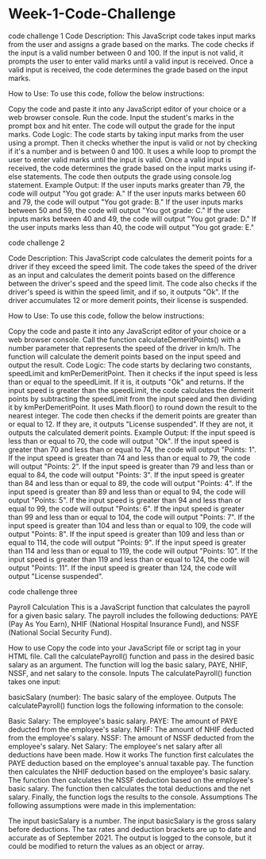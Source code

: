 # Week-1-Code-Challenge

code challenge 1
Code Description:
This JavaScript code takes input marks from the user and assigns a grade based on the marks. The code checks if the input is a valid number between 0 and 100. If the input is not valid, it prompts the user to enter valid marks until a valid input is received. Once a valid input is received, the code determines the grade based on the input marks.

How to Use:
To use this code, follow the below instructions:

Copy the code and paste it into any JavaScript editor of your choice or a web browser console.
Run the code.
Input the student's marks in the prompt box and hit enter.
The code will output the grade for the input marks.
Code Logic:
The code starts by taking input marks from the user using a prompt.
Then it checks whether the input is valid or not by checking if it's a number and is between 0 and 100. It uses a while loop to prompt the user to enter valid marks until the input is valid.
Once a valid input is received, the code determines the grade based on the input marks using if-else statements.
The code then outputs the grade using console.log statement.
Example Output:
If the user inputs marks greater than 79, the code will output "You got grade: A."
If the user inputs marks between 60 and 79, the code will output "You got grade: B."
If the user inputs marks between 50 and 59, the code will output "You got grade: C."
If the user inputs marks between 40 and 49, the code will output "You got grade: D."
If the user inputs marks less than 40, the code will output "You got grade: E."







code challenge 2


Code Description:
This JavaScript code calculates the demerit points for a driver if they exceed the speed limit. The code takes the speed of the driver as an input and calculates the demerit points based on the difference between the driver's speed and the speed limit. The code also checks if the driver's speed is within the speed limit, and if so, it outputs "Ok". If the driver accumulates 12 or more demerit points, their license is suspended.

How to Use:
To use this code, follow the below instructions:

Copy the code and paste it into any JavaScript editor of your choice or a web browser console.
Call the function calculateDemeritPoints() with a number parameter that represents the speed of the driver in km/h.
The function will calculate the demerit points based on the input speed and output the result.
Code Logic:
The code starts by declaring two constants, speedLimit and kmPerDemeritPoint.
Then it checks if the input speed is less than or equal to the speedLimit. If it is, it outputs "Ok" and returns.
If the input speed is greater than the speedLimit, the code calculates the demerit points by subtracting the speedLimit from the input speed and then dividing it by kmPerDemeritPoint. It uses Math.floor() to round down the result to the nearest integer.
The code then checks if the demerit points are greater than or equal to 12. If they are, it outputs "License suspended". If they are not, it outputs the calculated demerit points.
Example Output:
If the input speed is less than or equal to 70, the code will output "Ok".
If the input speed is greater than 70 and less than or equal to 74, the code will output "Points: 1".
If the input speed is greater than 74 and less than or equal to 79, the code will output "Points: 2".
If the input speed is greater than 79 and less than or equal to 84, the code will output "Points: 3".
If the input speed is greater than 84 and less than or equal to 89, the code will output "Points: 4".
If the input speed is greater than 89 and less than or equal to 94, the code will output "Points: 5".
If the input speed is greater than 94 and less than or equal to 99, the code will output "Points: 6".
If the input speed is greater than 99 and less than or equal to 104, the code will output "Points: 7".
If the input speed is greater than 104 and less than or equal to 109, the code will output "Points: 8".
If the input speed is greater than 109 and less than or equal to 114, the code will output "Points: 9".
If the input speed is greater than 114 and less than or equal to 119, the code will output "Points: 10".
If the input speed is greater than 119 and less than or equal to 124, the code will output "Points: 11".
If the input speed is greater than 124, the code will output "License suspended".






code challenge three

Payroll Calculation
This is a JavaScript function that calculates the payroll for a given basic salary. The payroll includes the following deductions: PAYE (Pay As You Earn), NHIF (National Hospital Insurance Fund), and NSSF (National Social Security Fund).

How to use
Copy the code into your JavaScript file or script tag in your HTML file.
Call the calculatePayroll() function and pass in the desired basic salary as an argument.
The function will log the basic salary, PAYE, NHIF, NSSF, and net salary to the console.
Inputs
The calculatePayroll() function takes one input:

basicSalary (number): The basic salary of the employee.
Outputs
The calculatePayroll() function logs the following information to the console:

Basic Salary: The employee's basic salary.
PAYE: The amount of PAYE deducted from the employee's salary.
NHIF: The amount of NHIF deducted from the employee's salary.
NSSF: The amount of NSSF deducted from the employee's salary.
Net Salary: The employee's net salary after all deductions have been made.
How it works
The function first calculates the PAYE deduction based on the employee's annual taxable pay.
The function then calculates the NHIF deduction based on the employee's basic salary.
The function then calculates the NSSF deduction based on the employee's basic salary.
The function then calculates the total deductions and the net salary.
Finally, the function logs the results to the console.
Assumptions
The following assumptions were made in this implementation:

The input basicSalary is a number.
The input basicSalary is the gross salary before deductions.
The tax rates and deduction brackets are up to date and accurate as of September 2021.
The output is logged to the console, but it could be modified to return the values as an object or array.